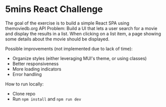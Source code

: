 # 5mins React Challenge
The goal of the exercise is to build a simple React SPA using themoviedb.org API
Problem:
Build a UI that lets a user search for a movie and display the results in a list. When clicking on a
list item, a page showing some details about the movie should be displayed.

Possible improvements (not implemented due to lack of time):
 - Organize styles (either leveraging MUI's theme, or using classes)
 - Better responsiveness
 - More loading indicators
 - Error handling

How to run locally:

- Clone repo
- Run `npm install` and `npm run dev`
